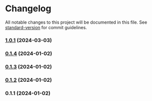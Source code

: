 # Changelog

All notable changes to this project will be documented in this file. See [standard-version](https://github.com/conventional-changelog/standard-version) for commit guidelines.

### [1.0.1](https://github.com/andriytyurnikov/rubakas-media-responsum/compare/v0.1.4...v1.0.1) (2024-03-03)

### [0.1.4](https://github.com/andriytyurnikov/rubakas-media-responsum/compare/v0.1.3...v0.1.4) (2024-01-02)

### [0.1.3](https://github.com/andriytyurnikov/rubakas-media-responsum/compare/v0.1.2...v0.1.3) (2024-01-02)

### [0.1.2](https://github.com/andriytyurnikov/rubakas-media-responsum/compare/v0.1.1...v0.1.2) (2024-01-02)

### 0.1.1 (2024-01-02)
